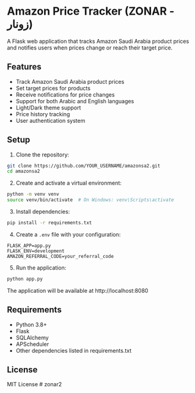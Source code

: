 # Amazon Price Tracker (ZONAR - زونار)

A Flask web application that tracks Amazon Saudi Arabia product prices and notifies users when prices change or reach their target price.

## Features

- Track Amazon Saudi Arabia product prices
- Set target prices for products
- Receive notifications for price changes
- Support for both Arabic and English languages
- Light/Dark theme support
- Price history tracking
- User authentication system

## Setup

1. Clone the repository:
```bash
git clone https://github.com/YOUR_USERNAME/amazonsa2.git
cd amazonsa2
```

2. Create and activate a virtual environment:
```bash
python -m venv venv
source venv/bin/activate  # On Windows: venv\Scripts\activate
```

3. Install dependencies:
```bash
pip install -r requirements.txt
```

4. Create a `.env` file with your configuration:
```
FLASK_APP=app.py
FLASK_ENV=development
AMAZON_REFERRAL_CODE=your_referral_code
```

5. Run the application:
```bash
python app.py
```

The application will be available at http://localhost:8080

## Requirements

- Python 3.8+
- Flask
- SQLAlchemy
- APScheduler
- Other dependencies listed in requirements.txt

## License

MIT License # zonar2
